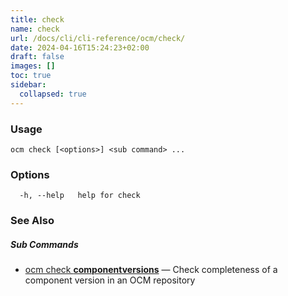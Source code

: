 ```yaml
---
title: check
name: check
url: /docs/cli/cli-reference/ocm/check/
date: 2024-04-16T15:24:23+02:00
draft: false
images: []
toc: true
sidebar:
  collapsed: true
---
```

### Usage

```
ocm check [<options>] <sub command> ...
```

### Options

```
  -h, --help   help for check
```

### See Also



##### Sub Commands

* [ocm check <b>componentversions</b>](/docs/cli/cli-reference/ocm/check/componentversions)	 &mdash; Check completeness of a component version in an OCM repository

